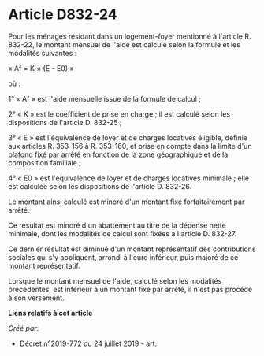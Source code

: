 # Article D832-24

Pour les ménages résidant dans un logement-foyer mentionné à l'article R. 832-22, le montant mensuel de l'aide est calculé
selon la formule et les modalités suivantes :

« Af = K × (E - E0) »

où :

1° « Af » est l'aide mensuelle issue de la formule de calcul ;

2° « K » est le coefficient de prise en charge ; il est calculé selon les dispositions de l'article D. 832-25 ;

3° « E » est l'équivalence de loyer et de charges locatives éligible, définie aux articles R. 353-156 à R. 353-160, et prise
en compte dans la limite d'un plafond fixé par arrêté en fonction de la zone géographique et de la composition familiale ;

4° « E0 » est l'équivalence de loyer et de charges locatives minimale ; elle est calculée selon les dispositions de l'article
D. 832-26.

Le montant ainsi calculé est minoré d'un montant fixé forfaitairement par arrêté.

Ce résultat est minoré d'un abattement au titre de la dépense nette minimale, dont les modalités de calcul sont fixées à
l'article D. 832-27.

Ce dernier résultat est diminué d'un montant représentatif des contributions sociales qui s'y appliquent, arrondi à l'euro
inférieur, puis majoré de ce montant représentatif.

Lorsque le montant mensuel de l'aide, calculé selon les modalités précédentes, est inférieur à un montant fixé par arrêté, il
n'est pas procédé à son versement.

**Liens relatifs à cet article**

_Créé par_:

  - Décret n°2019-772 du 24 juillet 2019 - art.
